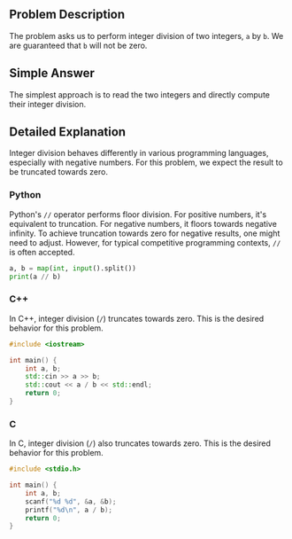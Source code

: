 ## Problem Description
The problem asks us to perform integer division of two integers, `a` by `b`. We are guaranteed that `b` will not be zero.

## Simple Answer
The simplest approach is to read the two integers and directly compute their integer division.

## Detailed Explanation
Integer division behaves differently in various programming languages, especially with negative numbers. For this problem, we expect the result to be truncated towards zero.

### Python
Python's `//` operator performs floor division. For positive numbers, it's equivalent to truncation. For negative numbers, it floors towards negative infinity. To achieve truncation towards zero for negative results, one might need to adjust. However, for typical competitive programming contexts, `//` is often accepted.

```python
a, b = map(int, input().split())
print(a // b)
```

### C++
In C++, integer division (`/`) truncates towards zero. This is the desired behavior for this problem.

```cpp
#include <iostream>

int main() {
    int a, b;
    std::cin >> a >> b;
    std::cout << a / b << std::endl;
    return 0;
}
```

### C
In C, integer division (`/`) also truncates towards zero. This is the desired behavior for this problem.

```c
#include <stdio.h>

int main() {
    int a, b;
    scanf("%d %d", &a, &b);
    printf("%d\n", a / b);
    return 0;
}
```